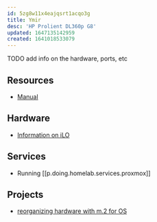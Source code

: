 ```yaml
---
id: 5zg8w11x4eajqsrt1acqo3g
title: Ymir
desc: 'HP Prolient DL360p G8'
updated: 1647135142959
created: 1641018533079
---
```


TODO add info on the hardware, ports, etc

## Resources

- [Manual](assets/pdfs/hp-dl360p-g8-manual.pdf)

## Hardware

- [Information on iLO][1]

## Services

- Running [[p.doing.homelab.services.proxmox]]

## Projects

- [reorganizing hardware with m.2 for OS][2]

[1]: https://en.wikipedia.org/wiki/HP_Integrated_Lights-Out
[2]: https://www.reddit.com/r/homelab/comments/t5na4v/comment/hz66dwy/?utm_source=share&utm_medium=web2x&context=3
